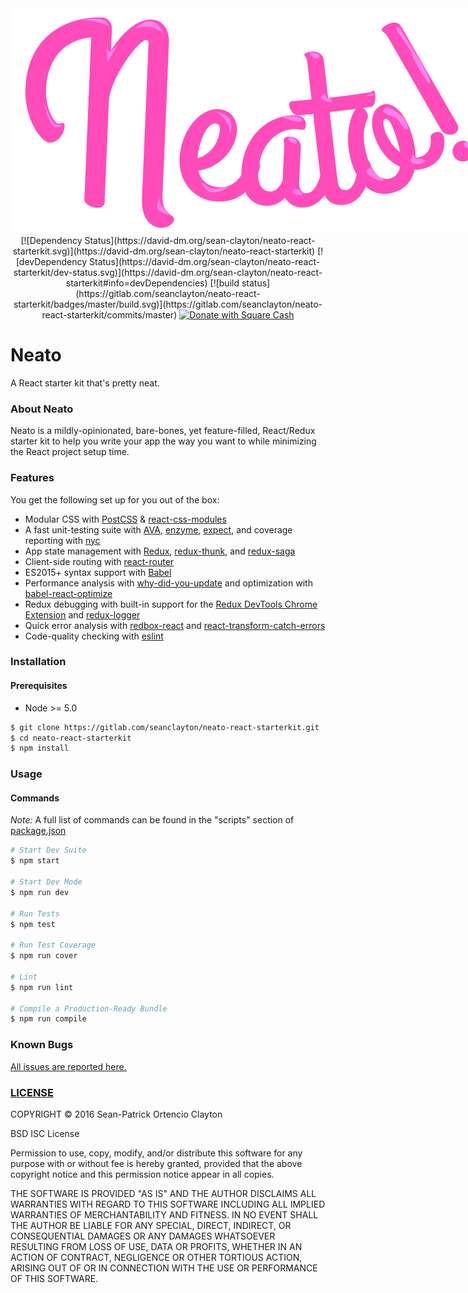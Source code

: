 <div align="center">
  <img style="max-width:768px;" src="logo.png" />
  <!-- Dependency Status -->
  [![Dependency Status](https://david-dm.org/sean-clayton/neato-react-starterkit.svg)](https://david-dm.org/sean-clayton/neato-react-starterkit)
  <!-- devDependency Status -->
  [![devDependency Status](https://david-dm.org/sean-clayton/neato-react-starterkit/dev-status.svg)](https://david-dm.org/sean-clayton/neato-react-starterkit#info=devDependencies)
  <!-- Build Status -->
  [![build status](https://gitlab.com/seanclayton/neato-react-starterkit/badges/master/build.svg)](https://gitlab.com/seanclayton/neato-react-starterkit/commits/master)
  <!-- Donations -->
  <a href="https://cash.me/$seanc">
    <img src="https://img.shields.io/badge/square-donate-green.svg" alt="Donate with Square Cash" />
  </a>
</div>

# Neato
A React starter kit that's pretty neat.

### About Neato

Neato is a mildly-opinionated, bare-bones, yet feature-filled, React/Redux starter kit to help you write your app the way you want to while minimizing the React project setup time.

### Features

You get the following set up for you out of the box:

- Modular CSS with [PostCSS] &amp; [react-css-modules]
- A fast unit-testing suite with [AVA], [enzyme], [expect], and coverage reporting with [nyc]
- App state management with [Redux], [redux-thunk], and [redux-saga]
- Client-side routing with [react-router]
- ES2015+ syntax support with [Babel]
- Performance analysis with [why-did-you-update] and optimization with [babel-react-optimize]
- Redux debugging with built-in support for the [Redux DevTools Chrome Extension] and [redux-logger]
- Quick error analysis with [redbox-react] and [react-transform-catch-errors]
- Code-quality checking with [eslint]

[PostCSS]: http://postcss.org/
[react-css-modules]: https://github.com/gajus/react-css-modules
[AVA]: https://github.com/avajs/ava
[enzyme]: http://airbnb.io/enzyme/
[expect]: https://github.com/mjackson/expect
[Redux]: http://redux.js.org/
[redux-thunk]: https://github.com/gaearon/redux-thunk
[redux-saga]: http://yelouafi.github.io/redux-saga/
[react-router]: https://github.com/reactjs/react-router
[nyc]: https://github.com/bcoe/nyc
[Babel]: https://babeljs.io/
[why-did-you-update]: https://github.com/garbles/why-did-you-update
[babel-react-optimize]: https://github.com/thejameskyle/babel-react-optimize
[Redux DevTools Chrome Extension]: https://chrome.google.com/webstore/detail/redux-devtools/lmhkpmbekcpmknklioeibfkpmmfibljd
[redux-logger]: https://github.com/theaqua/redux-logger
[redbox-react]: https://github.com/KeywordBrain/redbox-react
[react-transform-catch-errors]: https://github.com/gaearon/react-transform-catch-errors
[eslint]: http://eslint.org/

### Installation

#### Prerequisites

- Node >= 5.0

```sh
$ git clone https://gitlab.com/seanclayton/neato-react-starterkit.git
$ cd neato-react-starterkit
$ npm install
```

### Usage

#### Commands

_Note:_ A full list of commands can be found in the "scripts" section of [package.json](package.json)

```sh
# Start Dev Suite
$ npm start

# Start Dev Mode
$ npm run dev

# Run Tests
$ npm test

# Run Test Coverage
$ npm run cover

# Lint
$ npm run lint

# Compile a Production-Ready Bundle
$ npm run compile
```

### Known Bugs

[All issues are reported here.](https://gitlab.com/seanclayton/neato-react-starterkit/issues)

### [LICENSE](LICENSE)

COPYRIGHT &copy; 2016 Sean-Patrick Ortencio Clayton

BSD ISC License

Permission to use, copy, modify, and/or distribute this software for any
purpose with or without fee is hereby granted, provided that the above
copyright notice and this permission notice appear in all copies.

THE SOFTWARE IS PROVIDED "AS IS" AND THE AUTHOR DISCLAIMS ALL WARRANTIES
WITH REGARD TO THIS SOFTWARE INCLUDING ALL IMPLIED WARRANTIES OF
MERCHANTABILITY AND FITNESS. IN NO EVENT SHALL THE AUTHOR BE LIABLE FOR
ANY SPECIAL, DIRECT, INDIRECT, OR CONSEQUENTIAL DAMAGES OR ANY DAMAGES
WHATSOEVER RESULTING FROM LOSS OF USE, DATA OR PROFITS, WHETHER IN AN
ACTION OF CONTRACT, NEGLIGENCE OR OTHER TORTIOUS ACTION, ARISING OUT OF
OR IN CONNECTION WITH THE USE OR PERFORMANCE OF THIS SOFTWARE.
